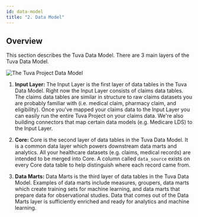 ```yaml
---
id: data-model
title: "2. Data Model"
---
```

## Overview
This section describes the Tuva Data Model.  There are 3 main layers of the Tuva Data Model.

![The Tuva Project Data Model](/img/the-tuva-project-data-model.jpg)

1. **Input Layer:** The Input Layer is the first layer of data tables in the Tuva Data Model.  Right now the Input Layer consists of claims data tables.  The claims data tables are similar in structure to raw claims datasets you are probably familiar with (i.e. medical claim, pharmacy claim, and eligibility).  Once you've mapped your claims data to the Input Layer you can easily run the entire Tuva Project on your claims data.  We're also building connectors that map certain data models (e.g. Medicare LDS) to the Input Layer.

2. **Core:** Core is the second layer of data tables in the Tuva Data Model.  It is a common data layer which powers downstream data marts and analytics.  All your healthcare datasets (e.g. claims, medical records) are intended to be merged into Core.  A column called `data_source` exists on every Core data table to help distinguish where each record came from.

3. **Data Marts:** Data Marts is the third layer of data tables in the Tuva Data Model.  Examples of data marts include measures, groupers, data marts which create training sets for machine learning, and data marts that prepare data for observational studies.  Data that comes out of the Data Marts layer is sufficiently enriched and ready for analytics and machine learning.
